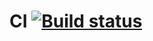 # CI [![Build status](https://ci.appveyor.com/api/projects/status/xxopd66summh0mqk?svg=true)](https://ci.appveyor.com/project/MBokarev/carddeliveryorder)
